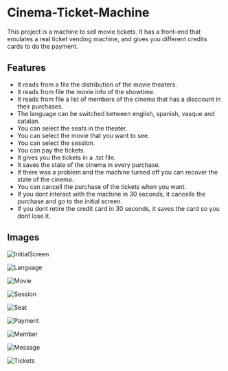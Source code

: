 # Cinema-Ticket-Machine

This project is a machine to sell movie tickets. It has a front-end that emulates a real ticket vending machine, and gives you different credits cards to do the payment.

## Features

* It reads from a file the distribution of the movie theaters.
* It reads from file the movie info of the showtime.
* It reads from file a list of members of the cinema that has a disccount in their purchases.
* The language can be switched between english, spanish, vasque and catalan.
* You can select the seats in the theater.
* You can select the movie that you want to see.
* You can select the session.
* You can pay the tickets.
* It gives you the tickets in a .txt file.
* It saves the state of the cinema in every purchase.
* If there was a problem and the machine turned off you can recover the state of the cinema.
* You can cancell the purchase of the tickets when you want.
* If you dont interact with the machine in 30 seconds, it cancells the purchase and go to the initial screen.
* If you dont retire the credit card in 30 seconds, it saves the card so you dont lose it.

## Images

![InitialScreen](./UsageImages/Initial-Screen.png)

![Language](./UsageImages/Language-Selection.png)

![Movie](./UsageImages/Movie-Selection.png)

![Session](./UsageImages/Session-Selection.png)

![Seat](./UsageImages/SeatSelection.png)

![Payment](./UsageImages/PaymentScreen.png)

![Member](./UsageImages/MemberDisccount.png)

![Message](./UsageImages/RemoveCard.png)

![Tickets](./UsageImages/Ticket.png)
